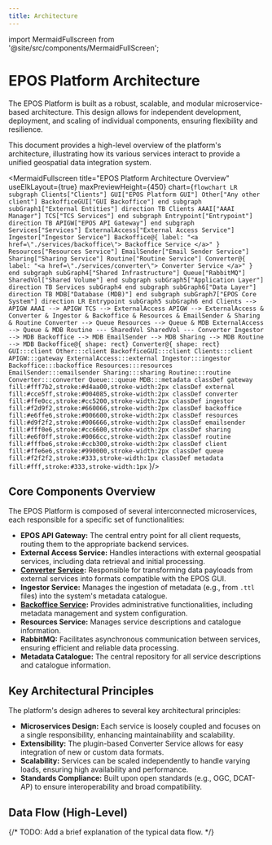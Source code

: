 ```yaml
---
title: Architecture
---
```


import MermaidFullscreen from '@site/src/components/MermaidFullScreen';

# EPOS Platform Architecture

The EPOS Platform is built as a robust, scalable, and modular microservice-based architecture. This design allows for independent development, deployment, and scaling of individual components, ensuring flexibility and resilience.

This document provides a high-level overview of the platform's architecture, illustrating how its various services interact to provide a unified geospatial data integration system.

<MermaidFullscreen
title="EPOS Platform Architecture Overview"
useElkLayout={true} 
maxPreviewHeight={450}
chart={`
flowchart LR
 subgraph Clients["Clients"]
        GUI["EPOS Platform GUI"]
        Other["Any other client"]
        BackofficeGUI["GUI Backoffice"]
  end
 subgraph subGraph1["External Entities"]
    direction TB
        Clients
        AAAI["AAAI Manager"]
        TCS["TCS Services"]
  end
 subgraph Entrypoint["Entrypoint"]
    direction TB
        APIGW["EPOS API Gateway"]
  end
 subgraph Services["Services"]
        ExternalAccess["External Access Service"]
        Ingestor["Ingestor Service"]
        Backoffice@{ label: "<a href=\"./services/backoffice\"> Backoffice Service </a>" }
        Resources["Resources Service"]
        EmailSender["Email Sender Service"]
        Sharing["Sharing Service"]
        Routine["Routine Service"]
        Converter@{ label: "<a href=\"./services/converter\"> Converter Service </a>" }
  end
 subgraph subGraph4["Shared Infrastructure"]
        Queue["RabbitMQ"]
        SharedVol["Shared Volume"]
  end
 subgraph subGraph5["Application Layer"]
    direction TB
        Services
        subGraph4
  end
 subgraph subGraph6["Data Layer"]
    direction TB
        MDB["Database (MDB)"]
  end
 subgraph subGraph7["EPOS Core System"]
    direction LR
        Entrypoint
        subGraph5
        subGraph6
  end
    Clients --> APIGW
    AAAI --> APIGW
    TCS --> ExternalAccess
    APIGW --> ExternalAccess & Converter & Ingestor & Backoffice & Resources & EmailSender & Sharing & Routine
    Converter --> Queue
    Resources --> Queue & MDB
    ExternalAccess --> Queue & MDB
    Routine --- SharedVol
    SharedVol --- Converter
    Ingestor --> MDB
    Backoffice --> MDB
    EmailSender --> MDB
    Sharing --> MDB
    Routine --> MDB
    Backoffice@{ shape: rect}
    Converter@{ shape: rect}
     GUI:::client
     Other:::client
     BackofficeGUI:::client
     Clients:::client
     APIGW:::gateway
     ExternalAccess:::external
     Ingestor:::ingestor
     Backoffice:::backoffice
     Resources:::resources
     EmailSender:::emailsender
     Sharing:::sharing
     Routine:::routine
     Converter:::converter
     Queue:::queue
     MDB:::metadata
    classDef gateway fill:#fff7b2,stroke:#d4aa00,stroke-width:2px
    classDef external fill:#cce5ff,stroke:#004085,stroke-width:2px
    classDef converter fill:#ffe0cc,stroke:#cc5200,stroke-width:2px
    classDef ingestor fill:#f2d9f2,stroke:#660066,stroke-width:2px
    classDef backoffice fill:#e6ffe6,stroke:#006600,stroke-width:2px
    classDef resources fill:#d9f2f2,stroke:#006666,stroke-width:2px
    classDef emailsender fill:#fff0e6,stroke:#cc6600,stroke-width:2px
    classDef sharing fill:#e6f0ff,stroke:#0066cc,stroke-width:2px
    classDef routine fill:#fffbe6,stroke:#ccb300,stroke-width:2px
    classDef client fill:#ffe6e6,stroke:#990000,stroke-width:2px
    classDef queue fill:#f2f2f2,stroke:#333,stroke-width:1px
    classDef metadata fill:#fff,stroke:#333,stroke-width:1px
`
}/>

## Core Components Overview

The EPOS Platform is composed of several interconnected microservices, each responsible for a specific set of functionalities:

*   **EPOS API Gateway:** The central entry point for all client requests, routing them to the appropriate backend services.
*   **External Access Service:** Handles interactions with external geospatial services, including data retrieval and initial processing.
*   **[Converter Service](./services/converter/index.md):** Responsible for transforming data payloads from external services into formats compatible with the EPOS GUI.
*   **Ingestor Service:** Manages the ingestion of metadata (e.g., from `.ttl` files) into the system's metadata catalogue.
*   **[Backoffice Service](./services/backoffice.md):** Provides administrative functionalities, including metadata management and system configuration.
*   **Resources Service:** Manages service descriptions and catalogue information.
*   **RabbitMQ:** Facilitates asynchronous communication between services, ensuring efficient and reliable data processing.
*   **Metadata Catalogue:** The central repository for all service descriptions and catalogue information.

## Key Architectural Principles

The platform's design adheres to several key architectural principles:

*   **Microservices Design:** Each service is loosely coupled and focuses on a single responsibility, enhancing maintainability and scalability.
*   **Extensibility:** The plugin-based Converter Service allows for easy integration of new or custom data formats.
*   **Scalability:** Services can be scaled independently to handle varying loads, ensuring high availability and performance.
*   **Standards Compliance:** Built upon open standards (e.g., OGC, DCAT-AP) to ensure interoperability and broad compatibility.

## Data Flow (High-Level)

{/* TODO: Add a brief explanation of the typical data flow. */}
